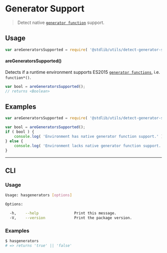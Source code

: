 Generator Support
===
> Detect native [`generator function`][generator-function] support.


<!-- <usage> -->
## Usage

``` javascript
var areGeneratorsSupported = require( '@stdlib/utils/detect-generator-support' );
```

#### areGeneratorsSupported()

Detects if a runtime environment supports ES2015 [`generator functions`][generator-function], i.e. `function*()`.

``` javascript
var bool = areGeneratorsSupported();
// returns <Boolean>
```
<!-- </usage> -->

<!-- <examples> -->
## Examples

``` javascript
var areGeneratorsSupported = require( '@stdlib/utils/detect-generator-support' );

var bool = areGeneratorsSupported();
if ( bool ) {
	console.log( 'Environment has native generator function support.' );
} else {
	console.log( 'Environment lacks native generator function support.' );
}
```
<!-- </examples> -->

<!-- <cli> -->
---
## CLI

<!-- <usage> -->
### Usage

``` bash
Usage: hasgenerators [options]

Options:

  -h,    --help                Print this message.
  -V,    --version             Print the package version.
```
<!-- </usage> -->

<!-- <examples> -->
### Examples

``` bash
$ hasgenerators
# => returns 'true' || 'false'
```
<!-- </examples> -->
<!-- </cli> -->

<!-- <links> -->
[generator-function]: https://developer.mozilla.org/en-US/docs/Web/JavaScript/Reference/Statements/function*
<!-- </links> -->
